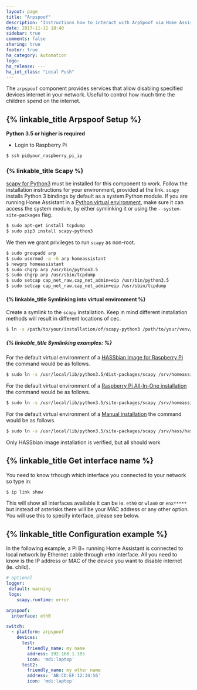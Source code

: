 ```yaml
---
layout: page
title: "Arpspoof"
description: "Instructions how to interact with ArpSpoof via Home Assistant on Raspberry Pi"
date: 2017-11-11 18:40
sidebar: true
comments: false
sharing: true
footer: true
ha_category: Automation
logo: 
ha_release: ---
ha_iot_class: "Local Push"
---
```


The `arpspoof` component provides services that allow disabling specified devices internet in your network. Useful to control how much time the children spend on the internet.

## {% linkable_title Arpspoof Setup %}

**Python 3.5 or higher is required**
*  Login to Raspberry Pi 

```bash
$ ssh pi@your_raspberry_pi_ip
```

### {% linkable_title Scapy %}

[scapy for Python3](https://github.com/phaethon/scapy) must be installed for this component to work. Follow the installation instructions for your environment, provided at the link. `scapy` installs Python 3 bindings by default as a system Python module. If you are running Home Assistant in a [Python virtual environment](/getting-started/installation-virtualenv/), make sure it can access the system module, by either symlinking it or using the `--system-site-packages` flag.

```bash
$ sudo apt-get install tcpdump
$ sudo pip3 install scapy-python3
```

We then we grant privileges to run `scapy` as non-root.
```bash
$ sudo groupadd arp
$ sudo usermod -a -G arp homeassistant
$ newgrp homeassistant
$ sudo chgrp arp /usr/bin/python3.5
$ sudo chgrp arp /usr/sbin/tcpdump
$ sudo setcap cap_net_raw,cap_net_admin+eip /usr/bin/python3.5
$ sudo setcap cap_net_raw,cap_net_admin+eip /usr/sbin/tcpdump
```

#### {% linkable_title Symlinking into virtual environment %}

Create a symlink to the `scapy` installation. Keep in mind different installation methods will result in different locations of cec.
 
```bash
$ ln -s /path/to/your/installation/of/scapy-python3 /path/to/your/venv/lib/python3.5/site-packages
```
##### {% linkable_title Symlinking examples: %}

For the default virtual environment of a [HASSbian Image for Raspberry Pi](/getting-started/installation-raspberry-pi-image/) the command would be as follows.

```bash
$ sudo ln -s /usr/local/lib/python3.5/dist-packages/scapy /srv/homeassistant/lib/python3.5/site-packages
```

For the default virtual environment of a [Raspberry Pi All-In-One installation](/getting-started/installation-raspberry-pi-all-in-one/) the command would be as follows.

```bash
$ sudo ln -s /usr/local/lib/python3.5/site-packages/scapy /srv/homeassistant/homeassistant_venv/lib/python3.5/site-packages
```

For the default virtual environment of a [Manual installation](/getting-started/installation-raspberry-pi/) the command would be as follows.

```bash
$ sudo ln -s /usr/local/lib/python3.5/site-packages/scapy /srv/hass/hass_venv/lib/python3.5/site-packages
```


<p class='note'>Only HASSbian image installation is verified, but all should work
</p>

## {% linkable_title Get interface name %}
You need to know trhough which interface you connected to your network so type in:
```bash
$ ip link show
```

This will show all interfaces available it can be ie. `eth0` or `wlan0` or `enx*****` but instead of asterisks there will be your MAC address or any other option. You will use this to specify interface, please see below.

## {% linkable_title Configuration example %}

In the following example, a Pi B+ running Home Assistant is connected to local network by Ethernet cable through `eth0` interface. All you need to know is the IP address or MAC of the device you want to disable internet (ie. child).

```yaml
# optional
logger:
 default: warning
 logs:
    scapy.runtime: error

arpspoof:
  interface: eth0

switch:
  - platform: arpspoof
    devices:
      test:
        friendly_name: my name
        address: 192.168.1.105
        icon: 'mdi:laptop'
      test2:
        friendly_name: my other name
        address: 'AB:CD:EF:12:34:56'
        icon: 'mdi:laptop'
```


